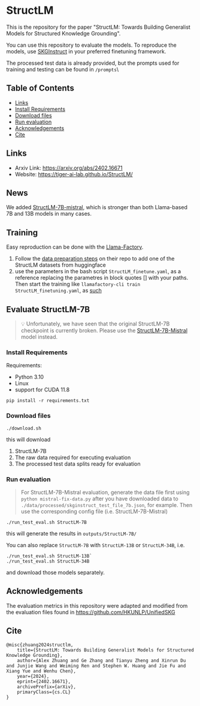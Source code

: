 # StructLM

This is the repository for the paper "StructLM: Towards Building Generalist Models for Structured Knowledge Grounding". 

You can use this repository to evaluate the models. To reproduce the models, use [SKGInstruct](https://huggingface.co/datasets/TIGER-Lab/SKGInstruct) in your preferred finetuning framework.

The processed test data is already provided, but the prompts used for training and testing can be found in `/prompts`\

## Table of Contents
  * [Links](#links)
  * [Install Requirements](#install-requirements)
  * [Download files](#download-files)
  * [Run evaluation](#run-evaluation)
  * [Acknowledgements](#acknowledgements)
  * [Cite](#cite)

## Links
- Arxiv Link: https://arxiv.org/abs/2402.16671
- Website: https://tiger-ai-lab.github.io/StructLM/

## News
We added [StructLM-7B-mistral](https://huggingface.co/TIGER-Lab/StructLM-7B-Mistral), which is stronger than both Llama-based 7B and 13B models in many cases.

## Training

Easy reproduction can be done with the [Llama-Factory](https://github.com/hiyouga/LLaMA-Factory).

1. Follow the [data preparation steps](https://github.com/hiyouga/LLaMA-Factory/blob/main/data/README.md) on their repo to add one of the StructLM datasets from huggingface
2. use the parameters in the bash script `StructLM_finetune.yaml`, as a reference replacing the parametres in block quotes [] with your paths. Then start the training like
   `llamafactory-cli train StructLM_finetuning.yaml`, as [such](https://github.com/hiyouga/LLaMA-Factory/tree/b2fc7aeb03fbb40e9beb27e9958c958ee48e23cf?tab=readme-ov-file#quickstart)

## Evaluate StructLM-7B

> 💡 Unfortunately, we have seen that the original StructLM-7B checkpoint is currently broken. Please use the [StructLM-7B-Mistral](https://huggingface.co/TIGER-Lab/StructLM-7B-Mistral) model instead.

### Install Requirements

Requirements:
- Python 3.10
- Linux
- support for CUDA 11.8

`pip install -r requirements.txt`

### Download files

`./download.sh`

this will download
1. StructLM-7B
2. The raw data required for executing evaluation
3. The processed test data splits ready for evaluation

### Run evaluation

> For StructLM-7B-Mistral evaluation, generate the data file first using `python mistral-fix-data.py` after you have downloaded data to `./data/processed/skginstruct_test_file_7b.json`, for example. Then use the corresponding config file (i.e. StructLM-7B-Mistral)

`./run_test_eval.sh StructLM-7B`

this will generate the results in 
`outputs/StructLM-7B/`

You can also replace `StructLM-7B` with `StructLM-13B` or `StructLM-34B`, i.e.

```
./run_test_eval.sh StructLM-13B`
./run_test_eval.sh StructLM-34B
```

and download those models separately.

## Acknowledgements

The evaluation metrics in this repository were adapted and modified from the evaluation files found in https://github.com/HKUNLP/UnifiedSKG

## Cite
```
@misc{zhuang2024structlm,
    title={StructLM: Towards Building Generalist Models for Structured Knowledge Grounding},
    author={Alex Zhuang and Ge Zhang and Tianyu Zheng and Xinrun Du and Junjie Wang and Weiming Ren and Stephen W. Huang and Jie Fu and Xiang Yue and Wenhu Chen},
    year={2024},
    eprint={2402.16671},
    archivePrefix={arXiv},
    primaryClass={cs.CL}
}
```
